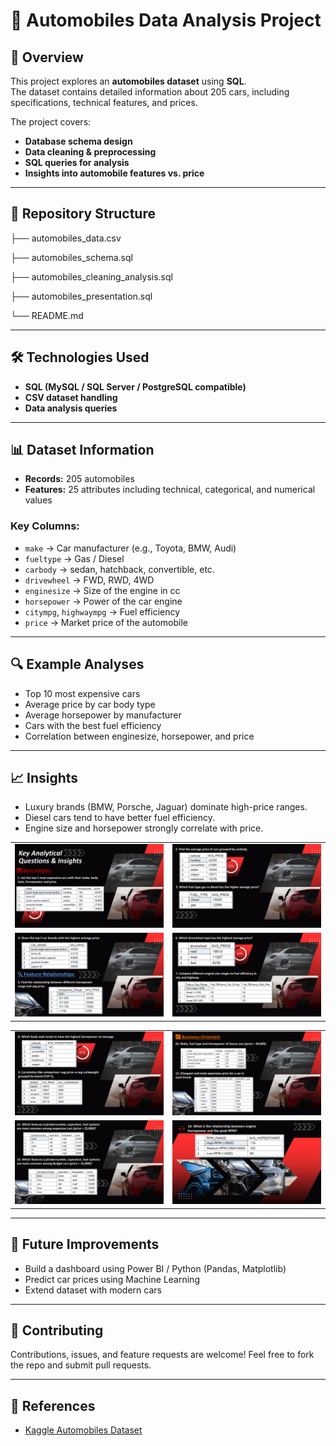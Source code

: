# 🚗 Automobiles Data Analysis Project

## 📌 Overview
This project explores an **automobiles dataset** using **SQL**.  
The dataset contains detailed information about 205 cars, including specifications, technical features, and prices.  

The project covers:
- **Database schema design**  
- **Data cleaning & preprocessing**  
- **SQL queries for analysis**  
- **Insights into automobile features vs. price**  

---

## 📂 Repository Structure
├── automobiles_data.csv

├── automobiles_schema.sql

├── automobiles_cleaning_analysis.sql

├── automobiles_presentation.sql

└── README.md

---

## 🛠️ Technologies Used
- **SQL (MySQL / SQL Server / PostgreSQL compatible)**  
- **CSV dataset handling**  
- **Data analysis queries**  

---

## 📊 Dataset Information
- **Records:** 205 automobiles  
- **Features:** 25 attributes including technical, categorical, and numerical values  

### Key Columns:
- `make` → Car manufacturer (e.g., Toyota, BMW, Audi)  
- `fueltype` → Gas / Diesel  
- `carbody` → sedan, hatchback, convertible, etc.  
- `drivewheel` → FWD, RWD, 4WD  
- `enginesize` → Size of the engine in cc  
- `horsepower` → Power of the car engine  
- `citympg`, `highwaympg` → Fuel efficiency  
- `price` → Market price of the automobile  

---

## 🔍 Example Analyses
- Top 10 most expensive cars
- Average price by car body type
- Average horsepower by manufacturer
- Cars with the best fuel efficiency
- Correlation between enginesize, horsepower, and price

---

## 📈 Insights
- Luxury brands (BMW, Porsche, Jaguar) dominate high-price ranges.
- Diesel cars tend to have better fuel efficiency.
- Engine size and horsepower strongly correlate with price.
<table>
  <tr>
    <td><img src="Screenshots/automobiles(6).jpg" width="380"></td>
    <td><img src="Screenshots/automobiles(7).jpg" width="380"></td>
  </tr>
  <tr>
    <td><img src="Screenshots/automobiles(8).jpg" width="380"></td>
    <td><img src="Screenshots/automobiles(9).jpg" width="380"></td>
  </tr>
</table>

<table>
  <tr>
    <td><img src="Screenshots/automobiles(10).jpg" width="380"></td>
    <td><img src="Screenshots/automobiles(11).jpg" width="380"></td>
  </tr>
  <tr>
    <td><img src="Screenshots/automobiles(12).jpg" width="380"></td>
    <td><img src="Screenshots/automobiles(13).jpg" width="380"></td>
  </tr>
</table>

---

## 🚀 Future Improvements
- Build a dashboard using Power BI  / Python (Pandas, Matplotlib)
- Predict car prices using Machine Learning
- Extend dataset with modern cars

---

## 🤝 Contributing
Contributions, issues, and feature requests are welcome!
Feel free to fork the repo and submit pull requests.

---

## 📎 References
- [Kaggle Automobiles Dataset]([https://www.kaggle.com/datasets/mrushan3/automobile-dataset])
